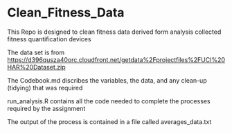 # Clean_Fitness_Data
This Repo is designed to clean fitness data derived form analysis collected fitness quantification devices
 
 The data set is from https://d396qusza40orc.cloudfront.net/getdata%2Fprojectfiles%2FUCI%20HAR%20Dataset.zip 

 The Codebook.md discribes the variables, the data, and any clean-up (tidying) that was required
 
run_analysis.R contains all the code needed to complete the processes required by the assignment

The output of the process is contained in a file called averages_data.txt
